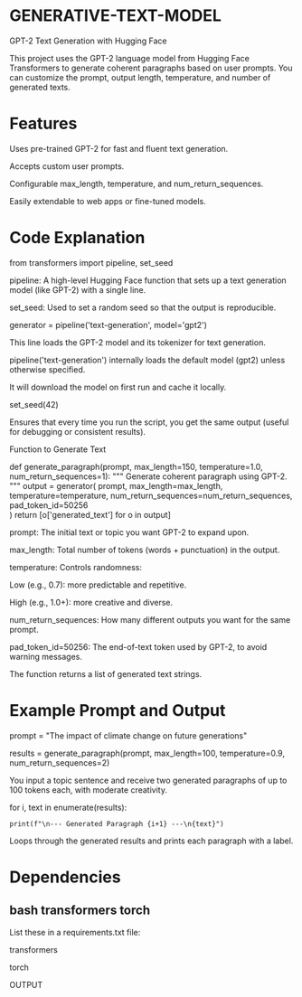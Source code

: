 # GENERATIVE-TEXT-MODEL

 GPT-2 Text Generation with Hugging Face
 
This project uses the GPT-2 language model from Hugging Face Transformers to generate coherent paragraphs based on user prompts. You can customize the prompt, output length, temperature, and number of generated texts.

# Features
 
Uses pre-trained GPT-2 for fast and fluent text generation.

Accepts custom user prompts.

Configurable max_length, temperature, and num_return_sequences.

Easily extendable to web apps or fine-tuned models.

# Code Explanation

from transformers import pipeline, set_seed

pipeline: A high-level Hugging Face function that sets up a text generation model (like GPT-2) with a single line.

set_seed: Used to set a random seed so that the output is reproducible.

generator = pipeline('text-generation', model='gpt2')

This line loads the GPT-2 model and its tokenizer for text generation.

pipeline('text-generation') internally loads the default model (gpt2) unless otherwise specified.

It will download the model on first run and cache it locally.

set_seed(42)

Ensures that every time you run the script, you get the same output (useful for debugging or consistent results).

Function to Generate Text

def generate_paragraph(prompt, max_length=150, temperature=1.0, num_return_sequences=1):
    """
    Generate coherent paragraph using GPT-2.
    """
    output = generator(
        prompt,
        max_length=max_length,
        temperature=temperature,
        num_return_sequences=num_return_sequences,
        pad_token_id=50256  
    )
    return [o['generated_text'] for o in output]
    
prompt: The initial text or topic you want GPT-2 to expand upon.

max_length: Total number of tokens (words + punctuation) in the output.

temperature: Controls randomness:

Low (e.g., 0.7): more predictable and repetitive.

High (e.g., 1.0+): more creative and diverse.

num_return_sequences: How many different outputs you want for the same prompt.

pad_token_id=50256: The end-of-text token used by GPT-2, to avoid warning messages.

The function returns a list of generated text strings.

# Example Prompt and Output

prompt = "The impact of climate change on future generations"

results = generate_paragraph(prompt, max_length=100, temperature=0.9, num_return_sequences=2)

You input a topic sentence and receive two generated paragraphs of up to 100 tokens each, with moderate creativity.


for i, text in enumerate(results):

    print(f"\n--- Generated Paragraph {i+1} ---\n{text}")

Loops through the generated results and prints each paragraph with a label.

# Dependencies

bash
transformers
torch
---
List these in a requirements.txt file:

transformers

torch

OUTPUT
